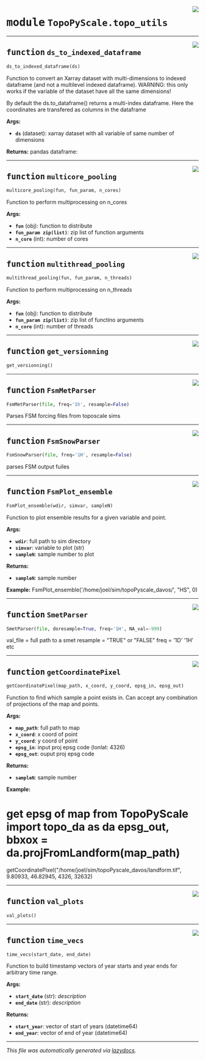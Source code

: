 <!-- markdownlint-disable -->

<a href="https://github.com/ArcticSnow/TopoPyScale/TopoPyScale/topo_utils#L0"><img align="right" style="float:right;" src="https://img.shields.io/badge/-source-cccccc?style=flat-square"></a>

# <kbd>module</kbd> `TopoPyScale.topo_utils`





---

<a href="https://github.com/ArcticSnow/TopoPyScale/TopoPyScale/topo_utils/ds_to_indexed_dataframe#L14"><img align="right" style="float:right;" src="https://img.shields.io/badge/-source-cccccc?style=flat-square"></a>

## <kbd>function</kbd> `ds_to_indexed_dataframe`

```python
ds_to_indexed_dataframe(ds)
```

Function to convert an Xarray dataset with multi-dimensions to indexed dataframe (and not a multilevel indexed dataframe). WARNING: this only works if the variable of the dataset have all the same dimensions! 

By default the ds.to_dataframe() returns a multi-index dataframe. Here the coordinates are transfered as columns in the dataframe 



**Args:**
 
 - <b>`ds`</b> (dataset):  xarray dataset with all variable of same number of dimensions 



**Returns:**
 pandas dataframe: 


---

<a href="https://github.com/ArcticSnow/TopoPyScale/TopoPyScale/topo_utils/multicore_pooling#L31"><img align="right" style="float:right;" src="https://img.shields.io/badge/-source-cccccc?style=flat-square"></a>

## <kbd>function</kbd> `multicore_pooling`

```python
multicore_pooling(fun, fun_param, n_cores)
```

Function to perform multiprocessing on n_cores 

**Args:**
 
 - <b>`fun`</b> (obj):  function to distribute 
 - <b>`fun_param zip(list)`</b>:  zip list of function arguments 
 - <b>`n_core`</b> (int):  number of cores 


---

<a href="https://github.com/ArcticSnow/TopoPyScale/TopoPyScale/topo_utils/multithread_pooling#L57"><img align="right" style="float:right;" src="https://img.shields.io/badge/-source-cccccc?style=flat-square"></a>

## <kbd>function</kbd> `multithread_pooling`

```python
multithread_pooling(fun, fun_param, n_threads)
```

Function to perform multiprocessing on n_threads 

**Args:**
 
 - <b>`fun`</b> (obj):  function to distribute 
 - <b>`fun_param zip(list)`</b>:  zip list of functino arguments 
 - <b>`n_core`</b> (int):  number of threads 


---

<a href="https://github.com/ArcticSnow/TopoPyScale/TopoPyScale/topo_utils/get_versionning#L71"><img align="right" style="float:right;" src="https://img.shields.io/badge/-source-cccccc?style=flat-square"></a>

## <kbd>function</kbd> `get_versionning`

```python
get_versionning()
```






---

<a href="https://github.com/ArcticSnow/TopoPyScale/TopoPyScale/topo_utils/FsmMetParser#L86"><img align="right" style="float:right;" src="https://img.shields.io/badge/-source-cccccc?style=flat-square"></a>

## <kbd>function</kbd> `FsmMetParser`

```python
FsmMetParser(file, freq='1h', resample=False)
```

Parses FSM forcing files from toposcale sims 


---

<a href="https://github.com/ArcticSnow/TopoPyScale/TopoPyScale/topo_utils/FsmSnowParser#L105"><img align="right" style="float:right;" src="https://img.shields.io/badge/-source-cccccc?style=flat-square"></a>

## <kbd>function</kbd> `FsmSnowParser`

```python
FsmSnowParser(file, freq='1H', resample=False)
```

parses FSM output fuiles 


---

<a href="https://github.com/ArcticSnow/TopoPyScale/TopoPyScale/topo_utils/FsmPlot_ensemble#L127"><img align="right" style="float:right;" src="https://img.shields.io/badge/-source-cccccc?style=flat-square"></a>

## <kbd>function</kbd> `FsmPlot_ensemble`

```python
FsmPlot_ensemble(wdir, simvar, sampleN)
```

Function to plot ensemble results for a given variable and point. 



**Args:**
 
 - <b>`wdir`</b>:  full path to sim directory 
 - <b>`simvar`</b>:  variable to plot (str) 
 - <b>`sampleN`</b>:  sample number to plot 

**Returns:**
 
 - <b>`sampleN`</b>:  sample number 



**Example:**
 FsmPlot_ensemble('/home/joel/sim/topoPyscale_davos/', "HS", 0) 


---

<a href="https://github.com/ArcticSnow/TopoPyScale/TopoPyScale/topo_utils/SmetParser#L155"><img align="right" style="float:right;" src="https://img.shields.io/badge/-source-cccccc?style=flat-square"></a>

## <kbd>function</kbd> `SmetParser`

```python
SmetParser(file, doresample=True, freq='1H', NA_val=-999)
```

val_file = full path to a smet resample = "TRUE" or "FALSE" freq = '1D' '1H' etc 


---

<a href="https://github.com/ArcticSnow/TopoPyScale/TopoPyScale/topo_utils/getCoordinatePixel#L193"><img align="right" style="float:right;" src="https://img.shields.io/badge/-source-cccccc?style=flat-square"></a>

## <kbd>function</kbd> `getCoordinatePixel`

```python
getCoordinatePixel(map_path, x_coord, y_coord, epsg_in, epsg_out)
```

Function to find which sample a point exists in. Can accept any combination of projections of the map and points. 



**Args:**
 
 - <b>`map_path`</b>:  full path to map 
 - <b>`x_coord`</b>:  x coord of point 
 - <b>`y_coord`</b>:  y coord of point 
 - <b>`epsg_in`</b>:  input proj epsg code (lonlat: 4326) 
 - <b>`epsg_out`</b>:  ouput proj epsg code 



**Returns:**
 
 - <b>`sampleN`</b>:  sample number 



**Example:**
 # get epsg of map from TopoPyScale import topo_da as da epsg_out, bbxox = da.projFromLandform(map_path) 

getCoordinatePixel("/home/joel/sim/topoPyscale_davos/landform.tif", 9.80933, 46.82945, 4326, 32632) 


---

<a href="https://github.com/ArcticSnow/TopoPyScale/TopoPyScale/topo_utils/val_plots#L230"><img align="right" style="float:right;" src="https://img.shields.io/badge/-source-cccccc?style=flat-square"></a>

## <kbd>function</kbd> `val_plots`

```python
val_plots()
```






---

<a href="https://github.com/ArcticSnow/TopoPyScale/TopoPyScale/topo_utils/time_vecs#L303"><img align="right" style="float:right;" src="https://img.shields.io/badge/-source-cccccc?style=flat-square"></a>

## <kbd>function</kbd> `time_vecs`

```python
time_vecs(start_date, end_date)
```

Function to build timestamp vectors of year starts and year ends for arbitrary time range. 



**Args:**
 
 - <b>`start_date`</b> (str):  _description_ 
 - <b>`end_date`</b> (str):  _description_ 



**Returns:**
 
 - <b>`start_year`</b>:  vector of start of years (datetime64) 
 - <b>`end_year`</b>:  vector of end of year (datetime64) 




---

_This file was automatically generated via [lazydocs](https://github.com/ml-tooling/lazydocs)._

